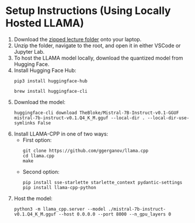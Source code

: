 # Setup Instructions (Using Locally Hosted LLAMA)

1. Download the [zipped lecture folder](https://drive.google.com/file/d/1s3an7jfe4upxEZhvoLSsnK2I8bzKYYOd/view?usp=drive_link) onto your laptop.
2. Unzip the folder, navigate to the root, and open it in either VSCode or Jupyter Lab.
3. To host the LLAMA model locally, download the quantized model from Hugging Face.
4. Install Hugging Face Hub:
   ```
   pip3 install huggingface-hub
   ```
   ```
   brew install huggingface-cli
   ```
5. Download the model:
   ```
   huggingface-cli download TheBloke/Mistral-7B-Instruct-v0.1-GGUF mistral-7b-instruct-v0.1.Q4_K_M.gguf --local-dir . --local-dir-use-symlinks False
   ```
6. Install LLAMA-CPP in one of two ways:
   * First option:
     ```
     git clone https://github.com/ggerganov/llama.cpp
     cd llama.cpp
     make
     ```
   * Second option:
     ```
     pip install sse-starlette starlette_context pydantic-settings
     pip install llama-cpp-python
     ```
7. Host the model:
   ```
   python3 -m llama_cpp.server --model ./mistral-7b-instruct-v0.1.Q4_K_M.gguf --host 0.0.0.0 --port 8000 --n_gpu_layers 0
   ```

